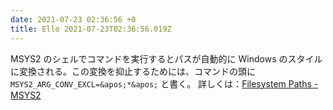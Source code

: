```yaml
---
date: 2021-07-23 02:36:56 +0
title: Ello 2021-07-23T02:36:56.019Z
---
```

MSYS2 のシェルでコマンドを実行するとパスが自動的に Windows のスタイルに変換される。この変換を抑止するためには、コマンドの頭に `MSYS2_ARG_CONV_EXCL=&apos;*&apos;` と書く。
詳しくは：[Filesystem Paths - MSYS2](https://www.msys2.org/docs/filesystem-paths/)

